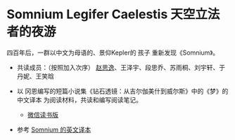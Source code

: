 # Somnium Legifer Caelestis 天空立法者的夜游

四百年后，一群以中文为母语的、景仰Kepler的 孩子 重新发现《Somnium》。

- 共读成员：（按照加入次序） [赵思逸](https://siyizhao.github.io)、王泽宇、段思乔、苏雨桐、刘宇轩、于丹妮、王笑晗

- 以 冈恩编写的短篇小说集《钻石透镜：从吉尔伽美什到威尔斯》中的《梦》的中文译本 为阅读材料，共读和编写阅读笔记。
  - [微信读书版](https://weread.qq.com/web/reader/3d332bd0716ac3ea3d37bf3)
- 参考 [Somnium 的英文译本](https://frostydrew.org/papers.dc/papers/paper-somnium/)

